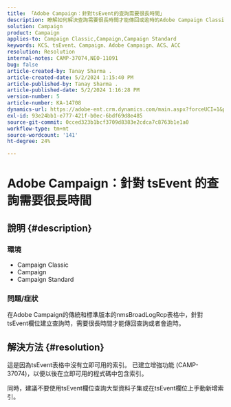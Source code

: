 ```yaml
---
title: 「Adobe Campaign：針對tsEvent的查詢需要很長時間」
description: 瞭解如何解決查詢需要很長時間才能傳回或逾時的Adobe Campaign Classic問題。
solution: Campaign
product: Campaign
applies-to: Campaign Classic,Campaign,Campaign Standard
keywords: KCS、tsEvent、Campaign、Adobe Campaign、ACS、ACC
resolution: Resolution
internal-notes: CAMP-37074,NEO-11091
bug: false
article-created-by: Tanay Sharma .
article-created-date: 5/2/2024 1:15:40 PM
article-published-by: Tanay Sharma .
article-published-date: 5/2/2024 1:16:28 PM
version-number: 5
article-number: KA-14708
dynamics-url: https://adobe-ent.crm.dynamics.com/main.aspx?forceUCI=1&pagetype=entityrecord&etn=knowledgearticle&id=5670f511-8608-ef11-9f8a-6045bd026dc7
exl-id: 93e24bb1-e777-421f-b0ec-6bdf69d8e485
source-git-commit: 0cced323b1bcf3709d8383e2cdca7c8763b1e1a0
workflow-type: tm+mt
source-wordcount: '141'
ht-degree: 24%

---
```


# Adobe Campaign：針對 tsEvent 的查詢需要很長時間

## 說明 {#description}


### 環境

- Campaign Classic
- Campaign
- Campaign Standard




### 問題/症狀

在Adobe Campaign的傳統和標準版本的nmsBroadLogRcp表格中，針對tsEvent欄位建立查詢時，需要很長時間才能傳回查詢或者會逾時。


## 解決方法 {#resolution}


這是因為tsEvent表格中沒有立即可用的索引。 已建立增強功能 (CAMP-37074)，以便以後在立即可用的程式碼中包含索引。

同時，建議不要使用tsEvent欄位查詢大型資料子集或在tsEvent欄位上手動新增索引。
